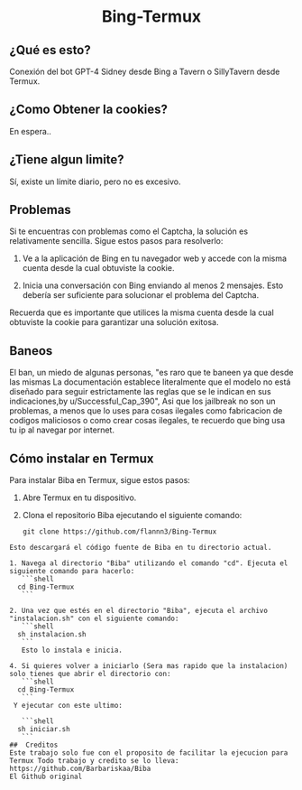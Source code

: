 <h1 align="center">Bing-Termux</h1>

## ¿Qué es esto?
Conexión del bot GPT-4 Sidney desde Bing a Tavern o SillyTavern desde Termux.

## ¿Como Obtener la cookies?

En espera..

## ¿Tiene algun limite?
Sí, existe un límite diario, pero no es excesivo.

## Problemas
Si te encuentras con problemas como el Captcha, la solución es relativamente sencilla. Sigue estos pasos para resolverlo:

1. Ve a la aplicación de Bing en tu navegador web y accede con la misma cuenta desde la cual obtuviste la cookie.

2. Inicia una conversación con Bing enviando al menos 2 mensajes. Esto debería ser suficiente para solucionar el problema del Captcha.

Recuerda que es importante que utilices la misma cuenta desde la cual obtuviste la cookie para garantizar una solución exitosa.

## Baneos
El ban, un miedo de algunas personas, "es raro que te baneen ya que desde las mismas La documentación establece literalmente que el modelo no está diseñado para seguir estrictamente las reglas que se le indican en sus indicaciones,by u/Successful_Cap_390", Asi que los jailbreak no son un problemas, a menos que lo uses para cosas ilegales como fabricacion de codigos maliciosos o como crear cosas ilegales, te recuerdo que bing usa tu ip al navegar por internet.

## Cómo instalar en Termux
Para instalar Biba en Termux, sigue estos pasos:

1. Abre Termux en tu dispositivo.

2. Clona el repositorio Biba ejecutando el siguiente comando:

    ```shell
   git clone https://github.com/flannn3/Bing-Termux
  ```
Esto descargará el código fuente de Biba en tu directorio actual.

1. Navega al directorio "Biba" utilizando el comando "cd". Ejecuta el siguiente comando para hacerlo:
     ```shell
    cd Bing-Termux
     ```
    
2. Una vez que estés en el directorio "Biba", ejecuta el archivo "instalacion.sh" con el siguiente comando:
     ```shell
    sh instalacion.sh
     ```
     Esto lo instala e inicia.
   
4. Si quieres volver a iniciarlo (Sera mas rapido que la instalacion) solo tienes que abrir el directorio con:
     ```shell
    cd Bing-Termux
     ```
   Y ejecutar con este ultimo:

     ```shell
    sh iniciar.sh
     ```
##  Creditos
Este trabajo solo fue con el proposito de facilitar la ejecucion para Termux Todo trabajo y credito se lo lleva:
https://github.com/Barbariskaa/Biba
El Github original
